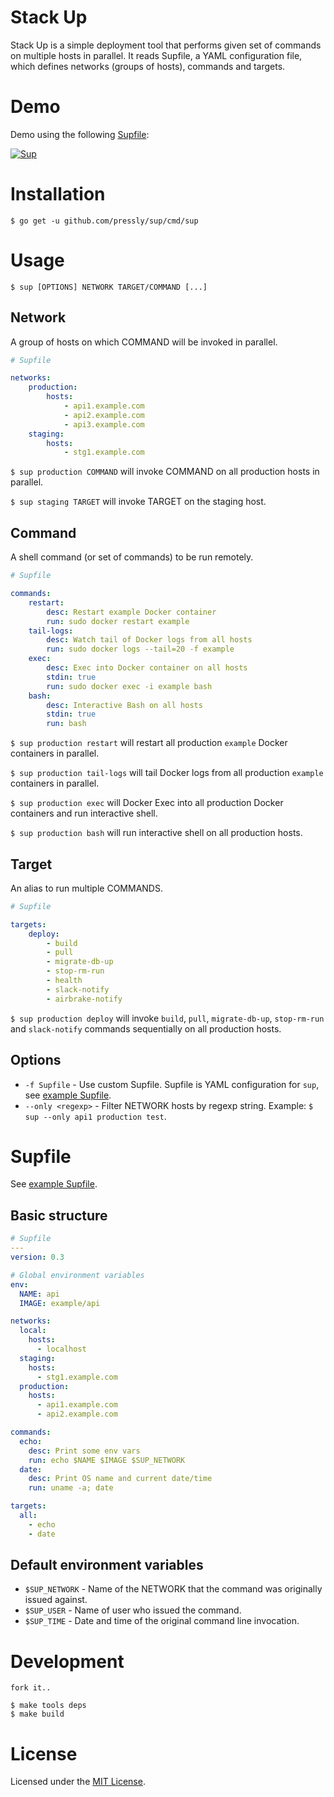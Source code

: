 Stack Up
========

Stack Up is a simple deployment tool that performs given set of commands on multiple hosts in parallel. It reads Supfile, a YAML configuration file, which defines networks (groups of hosts), commands and targets.

# Demo

Demo using the following [Supfile](./example/Supfile):

[![Sup](https://github.com/pressly/sup/blob/gif/asciinema.gif?raw=true)](https://asciinema.org/a/19742?autoplay=1)

# Installation

    $ go get -u github.com/pressly/sup/cmd/sup

# Usage

    $ sup [OPTIONS] NETWORK TARGET/COMMAND [...]

## Network

A group of hosts on which COMMAND will be invoked in parallel.

```yaml
# Supfile

networks:
    production:
        hosts:
            - api1.example.com
            - api2.example.com
            - api3.example.com
    staging:
        hosts:
            - stg1.example.com
```

`$ sup production COMMAND` will invoke COMMAND on all production hosts in parallel.

`$ sup staging TARGET` will invoke TARGET on the staging host.

## Command

A shell command (or set of commands) to be run remotely.

```yaml
# Supfile

commands:
    restart:
        desc: Restart example Docker container
        run: sudo docker restart example
    tail-logs:
        desc: Watch tail of Docker logs from all hosts
        run: sudo docker logs --tail=20 -f example
    exec:
        desc: Exec into Docker container on all hosts
        stdin: true
        run: sudo docker exec -i example bash
    bash:
        desc: Interactive Bash on all hosts
        stdin: true
        run: bash
```

`$ sup production restart` will restart all production `example` Docker containers in parallel.

`$ sup production tail-logs` will tail Docker logs from all production `example` containers in parallel.

`$ sup production exec` will Docker Exec into all production Docker containers and run interactive shell.

`$ sup production bash` will run interactive shell on all production hosts.

## Target

An alias to run multiple COMMANDS.

```yaml
# Supfile

targets:
    deploy:
        - build
        - pull
        - migrate-db-up
        - stop-rm-run
        - health
        - slack-notify
        - airbrake-notify
```

`$ sup production deploy` will invoke `build`, `pull`, `migrate-db-up`, `stop-rm-run` and `slack-notify` commands sequentially on all production hosts.

## Options

- `-f Supfile` - Use custom Supfile. Supfile is YAML configuration for `sup`, see [example Supfile](./example/Supfile).
- `--only <regexp>` - Filter NETWORK hosts by regexp string. Example: `$ sup --only api1 production test`.

# Supfile

See [example Supfile](./example/Supfile).

## Basic structure

```yaml
# Supfile
---
version: 0.3

# Global environment variables
env:
  NAME: api
  IMAGE: example/api

networks:
  local:
    hosts:
      - localhost
  staging:
    hosts:
      - stg1.example.com
  production:
    hosts:
      - api1.example.com
      - api2.example.com

commands:
  echo:
    desc: Print some env vars
    run: echo $NAME $IMAGE $SUP_NETWORK
  date:
    desc: Print OS name and current date/time
    run: uname -a; date

targets:
  all:
    - echo
    - date
```

## Default environment variables

- `$SUP_NETWORK` - Name of the NETWORK that the command was originally issued against.
- `$SUP_USER` - Name of user who issued the command.
- `$SUP_TIME` - Date and time of the original command line invocation.

# Development

    fork it..

    $ make tools deps
    $ make build

# License

Licensed under the [MIT License](./LICENSE).

